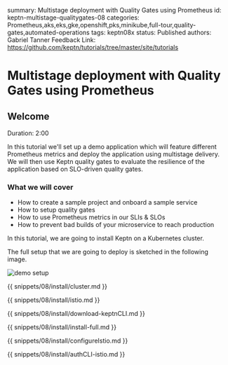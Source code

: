 summary: Multistage deployment with Quality Gates using Prometheus
id: keptn-multistage-qualitygates-08
categories: Prometheus,aks,eks,gke,openshift,pks,minikube,full-tour,quality-gates,automated-operations
tags: keptn08x
status: Published
authors: Gabriel Tanner
Feedback Link: https://github.com/keptn/tutorials/tree/master/site/tutorials

# Multistage deployment with Quality Gates using Prometheus

## Welcome
Duration: 2:00

In this tutorial we'll set up a demo application which will feature different Prometheus metrics and deploy the application using multistage delivery. We will then use Keptn quality gates to evaluate the resilience of the application based on SLO-driven quality gates.

### What we will cover

- How to create a sample project and onboard a sample service
- How to setup quality gates
- How to use Prometheus metrics in our SLIs & SLOs
- How to prevent bad builds of your microservice to reach production

In this tutorial, we are going to install Keptn on a Kubernetes cluster.

The full setup that we are going to deploy is sketched in the following image.

![demo setup](./assets/keptn-multistage-podtatohead/demo-workflow.png)

{{ snippets/08/install/cluster.md }}

{{ snippets/08/install/istio.md }}

{{ snippets/08/install/download-keptnCLI.md }}

{{ snippets/08/install/install-full.md }}

{{ snippets/08/install/configureIstio.md }}

{{ snippets/08/install/authCLI-istio.md }}
